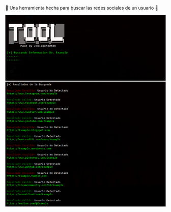 👮 Una herramienta hecha para buscar las redes sociales de un usuario 👮

![Search-Social-Networks-of-a-User](./interfaz.png)
![Search-Social-Networks-of-a-User](./interfaz2.png)
